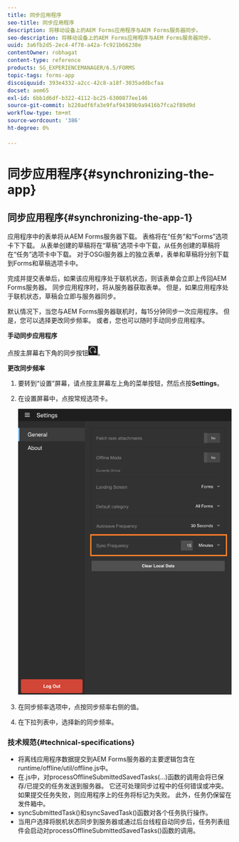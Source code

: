 ```yaml
---
title: 同步应用程序
seo-title: 同步应用程序
description: 将移动设备上的AEM Forms应用程序与AEM Forms服务器同步。
seo-description: 将移动设备上的AEM Forms应用程序与AEM Forms服务器同步。
uuid: 3a6fb2d5-2ec4-4f78-a42a-fc921b66238e
contentOwner: robhagat
content-type: reference
products: SG_EXPERIENCEMANAGER/6.5/FORMS
topic-tags: forms-app
discoiquuid: 393e4332-a2cc-42c8-a18f-3035addbcfaa
docset: aem65
exl-id: 6bb1d6df-b322-4112-bc25-6300877ee146
source-git-commit: b220adf6fa3e9faf94389b9a9416b7fca2f89d9d
workflow-type: tm+mt
source-wordcount: '386'
ht-degree: 0%

---
```


# 同步应用程序{#synchronizing-the-app}

## 同步应用程序{#synchronizing-the-app-1}

应用程序中的表单将从AEM Forms服务器下载。 表格将在“任务”和“Forms”选项卡下下载。 从表单创建的草稿将在“草稿”选项卡中下载，从任务创建的草稿将在“任务”选项卡中下载。 对于OSGi服务器上的独立表单，表单和草稿将分别下载到Forms和草稿选项卡中。

完成并提交表单后，如果该应用程序处于联机状态，则该表单会立即上传回AEM Forms服务器。 同步应用程序时，将从服务器获取表单。 但是，如果应用程序处于联机状态，草稿会立即与服务器同步。

默认情况下，当您与AEM Forms服务器联机时，每15分钟同步一次应用程序。 但是，您可以选择更改同步频率。 或者，您也可以随时手动同步应用程序。

**手动同步应用程序**

点按主屏幕右下角的同步按钮![sync-app](assets/sync-app.png)。

**更改同步频率**

1. 要转到“设置”屏幕，请点按主屏幕左上角的菜单按钮，然后点按&#x200B;**Settings**。
1. 在设置屏幕中，点按常规选项卡。

   ![“常规设置”窗口中的同步频率设置](assets/gen-settings-2.png)

1. 在同步频率选项中，点按同步频率右侧的值。
1. 在下拉列表中，选择新的同步频率。

### 技术规范{#technical-specifications}

* 将离线应用程序数据提交到AEM Forms服务器的主要逻辑包含在runtime/offline/util/offline.js中。
* 在.js中，对processOfflineSubmittedSavedTasks(...)函数的调用会将已保存/已提交的任务发送到服务器。 它还可处理同步过程中的任何错误或冲突。 如果提交任务失败，则应用程序上的任务将标记为失败。 此外，任务仍保留在发件箱中。
* syncSubmittedTask()和syncSavedTask()函数对各个任务执行操作。
* 当用户选择将脱机状态同步到服务器或通过后台线程自动同步后，任务列表组件会启动对processOfflineSubmittedSavedTasks()函数的调用。
